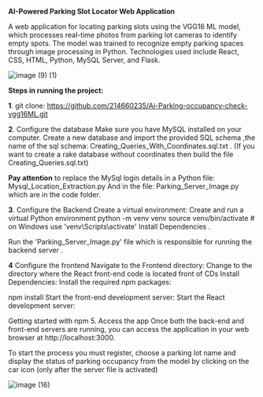 **AI-Powered Parking Slot Locator Web Application**

A web application for locating parking slots using the VGG16 ML model, which processes real-time photos from
parking lot cameras to identify empty spots. The model was trained to recognize empty parking spaces
through image processing in Python. Technologies used include React, CSS, HTML, Python, MySQL Server, and
Flask.


![image (9) (1)](https://github.com/user-attachments/assets/a182ea22-e554-4f17-9c09-3308b02ea460)

**Steps in running the project:**

**1**. git clone:
https://github.com/214660235/Ai-Parking-occupancy-check-vgg16ML.git

**2**. Configure the database Make sure you have MySQL installed on your computer. Create a new database and import the provided SQL schema ,the name of the sql schema: Creating_Queries_With_Coordinates.sql.txt .
(If you want to create a rake database without coordinates then build the file Creating_Queries.sql.txt)

**Pay attention** to replace the MySql login details in a Python file:
Mysql_Location_Extraction.py
And in the file: Parking_Server_Image.py
which are in the code folder.

**3**. Configure the Backend Create a virtual environment: Create and run a virtual Python environment
python -m venv venv source venv/bin/activate # on Windows use 'venv\Scripts\activate' Install Dependencies .

Run the 'Parking_Server_Image.py' file
which is responsible for running the backend server .

**4** Configure the frontend Navigate to the Frontend directory: Change to the directory where the React front-end code is located
front of CDs Install Dependencies: Install the required npm packages:

npm install Start the front-end development server: Start the React development server:

Getting started with npm 5. Access the app Once both the back-end and front-end servers are running, you can access the application in your web browser at http://localhost:3000.

To start the process you must register, choose a parking lot name 
and display the status of parking occupancy from the model by clicking on the car icon (only after the server file is activated)


![image (16)](https://github.com/user-attachments/assets/69a31437-13b0-4b88-bc82-f52a27dd1e38)


